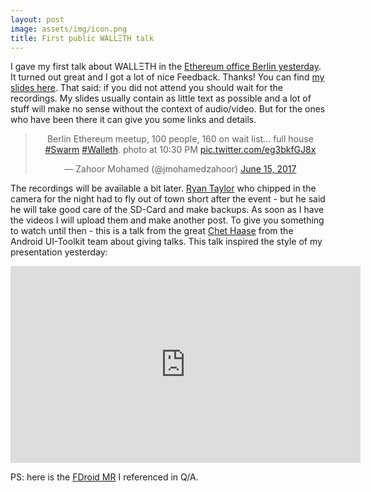 ```yaml
---
layout: post
image: assets/img/icon.png
title: First public WALLΞTH talk
---
```


I gave my first talk about WALLΞTH in the <a href="https://www.meetup.com/de-DE/Berlin-Ethereum-Meetup/events/239998378">Ethereum office Berlin yesterday</a>. It turned out great and I got a lot of nice Feedback. Thanks! You can find <a href="/assets/slides/walleth_talk_15_06_2017.pdf">my slides here</a>. That said: if you did not attend you should wait for the recordings. My slides usually contain as little text as possible and a lot of stuff will make no sense without the context of audio/video. But for the ones who have been there it can give you some links and details.

<center>
<blockquote class="twitter-tweet" data-lang="en"><p lang="en" dir="ltr">Berlin Ethereum meetup, 100 people, 160 on wait list... full house <a href="https://twitter.com/hashtag/Swarm?src=hash">#Swarm</a> <a href="https://twitter.com/hashtag/Walleth?src=hash">#Walleth</a>. photo at 10:30 PM <a href="https://t.co/eg3bkfGJ8x">pic.twitter.com/eg3bkfGJ8x</a></p>&mdash; Zahoor Mohamed (@jmohamedzahoor) <a href="https://twitter.com/jmohamedzahoor/status/875476997765554176">June 15, 2017</a></blockquote>
<script async src="//platform.twitter.com/widgets.js" charset="utf-8"></script>
</center>

The recordings will be available a bit later. [Ryan Taylor](https://twitter.com/AdjyLeak) who chipped in the camera for the night had to fly out of town short after the event - but he said he will take good care of the SD-Card and make backups. As soon as I have the videos I will upload them and make another post.
To give you something to watch until then - this is a talk from the great <a href="https://twitter.com/chethaase">Chet Haase</a> from the Android UI-Toolkit team about giving talks. This talk inspired the style of my presentation yesterday:

<center>
<iframe width="560" height="315" src="https://www.youtube.com/embed/osVpqz10UP8" frameborder="0" allowfullscreen></iframe>
</center>

PS: here is the [FDroid MR](https://gitlab.com/fdroid/fdroidserver/merge_requests/275) I referenced in Q/A.
